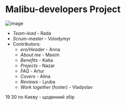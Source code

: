 # Malibu-developers Project
![image](https://github.com/TyronNIKO/Malibu-developers/assets/33459109/5ddaea61-bd23-443d-b675-70ad63c8db94)

- *Team-lead* - Rada
- *Scrum-master* - Volodymyr
- Contributors:
  - *ero/Header* - Anna
  - *About me* - Maxim
  - *Benefits* - Katia
  - *Projects* - Nazar
  - *FAQ* - Artur
  - *Covers* - Alina
  - *Reviews* - Lyuba
  - *Work together* (footer) - Vladyslav

19 30 по Києву - щоденний збір
